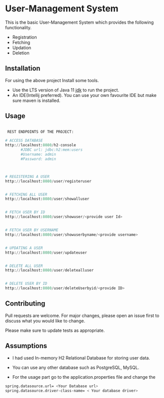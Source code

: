 # User-Management System 

This is the basic User-Management System which provides the following functionality.

* Registration 
* Fetching
* Updation
* Deletion

## Installation

For using the above project Install some tools.
* Use the LTS version of Java 11 [jdk](https://www.oracle.com/in/java/technologies/javase/jdk11-archive-downloads.html) to run the project.
* An IDE(Intellij preferred). You can use your own favourite IDE but make sure maven is installed.

## Usage

```python

 REST ENDPOINTS OF THE PROJECT:

# ACCESS DATABASE
http://localhost:8080/h2-console
       #JDBC url: jdbc:h2:mem:users
       #Username: admin
       #Password: admin



# REGISTERING A USER
http://localhost:8080/user/registeruser


# FETCHING ALL USER
http://localhost:8080/user/showalluser


# FETCH USER BY ID
http://localhost:8080/user/showuser/<provide user Id>


# FETCH USER BY USERNAME
http://localhost:8080/user/showuserbyname/<provide username>


# UPDATING A USER
http://localhost:8080/user/updateuser


# DELETE ALL USER
http://localhost:8080/user/deletealluser


# DELETE USER BY ID 
http://localhost:8080/user/deleteUserbyid/<provide ID>


```
## Contributing
Pull requests are welcome. For major changes, please open an issue first to discuss what you would like to change.

Please make sure to update tests as appropriate.


## Assumptions

* I had used In-memory H2 Relational Database for storing user data.
* You can use any other database such as PostgreSQL, MySQL.

* For the usage part go to the application.properties file and change the

```bash
spring.datasource.url= <Your Database url>
spring.datasource.driver-class-name= < Your database driver>

